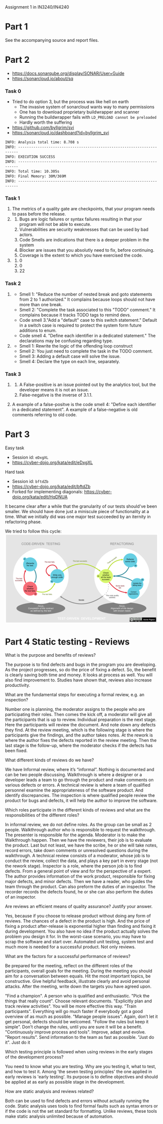 Assignment 1 in IN3240/IN4240

Part 1
======

See the accompanying source and report files.

Part 2
======

* https://docs.sonarqube.org/display/SONAR/User+Guide
* https://sonarcloud.io/about/sq

### Task 0

* Tried to do option 3, but the process was like hell on earth
  * The invasive system of sonarcloud wants way to many permissions
  * One has to download proprietary buildwrapper and scanner
  * Running the buildwrapper fails with `LD_PRELOAD cannot be preloaded`
  * Hardly worth the suffering
* https://github.com/byllgrim/svi
* https://sonarcloud.io/dashboard?id=byllgrim_svi

```
INFO: Analysis total time: 8.708 s
INFO: ----------------------------------------------------------------------
INFO: EXECUTION SUCCESS
INFO: ----------------------------------------------------------------------
INFO: Total time: 10.305s
INFO: Final Memory: 30M/369M
INFO: ----------------------------------------------------------------------
```

### Task 1

1.  The metrics of a quality gate are checkpoints, that your program needs to pass before the release.
2.
    1. Bugs are logic failures or syntax failures resulting in that your program will not be able to execute.
    2. Vulnerabilities are security weaknesses that can be used by bad actors.
    3. Code Smells are indications that there is a deeper problem in the system
    4. Blocker are issues that you absolutly need to fix, before continuing.
    5. Coverage is the extent to which you have exercised the code.
3.
    1. 0 
    2. 0
    3. 22

### Task 2

1.
    * Smell 1: "Reduce the number of nested break and goto statements from 2 to 1 authorized." 
      It complains because loops should not have more than one break.
    * Smell 2: "Complete the task associated to this "TODO" comment."
      It complains because it tracks TODO tags to remind devs.
    * Code smell 3."Add a "default" case to this switch statement."
      Default in a switch case is required to protect the system form future additions to enum.
    * Code smell 4. "Define each identifier in a dedicated statement."
      The declarations may be confusing regarding type.
2.
    * Smell 1: Rewrite the logic of the offending loop construct
    * Smell 2: You just need to complete the task in the TODO comment.
    * Smell 3: Adding a default case will solve the issue.
    * Smell 4: Declare the type on each line, separately.

### Task 3

1.
    1. A False-positive is an issue pointed out by the analytics tool, but the developer means it is not an issue.
    2.  False-negative is the inverse of 3.1.1.

2.  A example of a false-positve is the code smell 4: "Define each identifier in a dedicated statement".
    A example of a false-negative is old comments referring to old code.


Part 3
======

Easy task
* Session id: `eDxgXL`
* https://cyber-dojo.org/kata/edit/eDxgXL

Hard task
* Session id: `bftdZb`
* https://cyber-dojo.org/kata/edit/bftdZb
* Forked for implementing diagonals: https://cyber-dojo.org/kata/edit/HqDNUA

It became clear after a while that the granularity of our tests should've been smaller.
We should have done just a miniscule piece of functionality at a time.
What we initially did was one major test succeeded by an iternity in refactoring phase.

We tried to follow this cycle:
![tdd_cycle](./tdd.png)

Part 4 Static testing - Reviews 
======




What is the purpose and benefits of reviews?

The purpose is to find defects and bugs in the program you are developing. As the project progresses, so do the price of fixing a defect. So, the benefit is clearly saving both time and money. It looks at process as well. You will also find improvement to. Studies have shown that, reviews also increase productivity. 


What are the fundamental steps for executing a formal review, e.g. an inspection?

Number one is planning, the moderator assigns to the people who are participating their roles. Then comes the kick off, a moderator will give all the participants that is up to review.
Individual preparation is the next stage. Here the participants will review the document. And note down any defects they find.
At the review meeting, which is the following stage is where the participants give the findings, and the author takes notes.
At the rework is where the author fixes the defects reported in the review meeting.
Then the last stage is the follow-up, where the moderator checks if the defects has been fixed.


 What different kinds of reviews do we have?

We have Informal review, where it’s “informal”. Nothing is documented and can be two people discussing. Walkthrough is where a designer or a developer leads a team to go through the product and make comments on various defects or errors. A technical review is where a team of qualified personnel examine the appropriateness of the software product. And identify discrepancies.  The inspection is where qualified people review the product for bugs and defects, it will help the author to improve the software.



Which roles participate in the different kinds of reviews and what are the responsibilities of the different roles?

In informal review, we do not define roles. As the group can be small as 2 people.
Walkthrough author who is responsible to request the walkthrough. The presenter is responsible for the agenda. Moderator is to make the Walkthrough happen. Then we have the reviewers, their job is to evaluate the product. Last but not least, we have the scribe, he or she will take notes, record errors, take down comments or unresolved questions during the walkthrough. 
A technical review consists of a moderator, whose job is to conduct the review, collect the data, and plays a key part in every stage (not the rework stage).  Inspector is a role, where the person job is to find defects. From a general point of view and for the perspective of a expert.  The author provides information of the work product, responsible for fixing major defects, and minor defects. Then we have a reader, who guides the team through the product. Can also preform the duties of an inspector.
The recorder records the defects found, he or she can also perform the duties of an inspector.

 Are reviews an efficient means of quality assurance? Justify your answer.

Yes, because if you choose to release product without doing any form of reviews. The chances of a defect in the product is high. And the price of fixing a product after-release is exponential higher than finding and fixing it during development. You also have no idea if the product actually solves the problem you design it for. In the worst-case scenario, you may have to scrap the software and start over. Automated unit testing, system test and much more is needed for a successful product. Not only reviews. 

What are the factors for a successful performance of reviews?

Be prepared for the meeting, reflect on the different roles of the participants, overall goals for the meeting. During the meeting you should aim for a conversation between equals. Hit the most important topics, be constructive. Give helpful feedback, illustrate clearly and avoid personal attacks.
After the meeting, write down the targets you have agreed upon.   

"Find a champion". A person who is qualified and enthusiastic.
"Pick the things that really count". Choose relevant documents.
"Explicitly plan and track review activities". You will be more effective this way.
"Train participants". Everything will go much faster if everybody got a good overview of as much as possible.
"Manage people issues". Again, don’t let it get personal, defects should be welcomed.
"Follow the rules but keep it simple". Don’t change the rules, until you are sure it will be a benefit.
"Continuously improve process and tools". Improve, adapt and evolve.
"Report results". Send information to the team as fast as possible.
"Just do it". Just do it

Which testing principle is followed when using reviews in the early stages of the development process?

You need to know what you are testing. Why are you testing it, what to test, and how to test it. Among 'the seven testing principles' the one applied in early reviews is 'early testing'. Its purpose is to define objectives and should be applied at as early as possible stage in the development.

How are static analysis and reviews related?

Both can be used to find defects and errors without actually running the code. Static analysis uses tools to find formal faults such as syntax errors or if the code is not the set standard for formatting. Unlike reviews, these tools make static analysis unlimited because of automation.   
